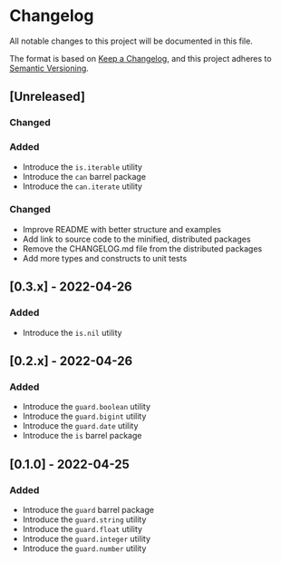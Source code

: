 # Changelog

All notable changes to this project will be documented in this file.

The format is based on [Keep a Changelog](https://keepachangelog.com/en/1.0.0/), and this project adheres to [Semantic Versioning](https://semver.org/spec/v2.0.0.html).

## [Unreleased]

### Changed

### Added

- Introduce the `is.iterable` utility
- Introduce the `can` barrel package
- Introduce the `can.iterate` utility

### Changed

- Improve README with better structure and examples
- Add link to source code to the minified, distributed packages
- Remove the CHANGELOG.md file from the distributed packages
- Add more types and constructs to unit tests

## [0.3.x] - 2022-04-26

### Added

- Introduce the `is.nil` utility

## [0.2.x] - 2022-04-26

### Added

- Introduce the `guard.boolean` utility
- Introduce the `guard.bigint` utility
- Introduce the `guard.date` utility
- Introduce the `is` barrel package

## [0.1.0] - 2022-04-25

### Added

- Introduce the `guard` barrel package
- Introduce the `guard.string` utility
- Introduce the `guard.float` utility
- Introduce the `guard.integer` utility
- Introduce the `guard.number` utility
